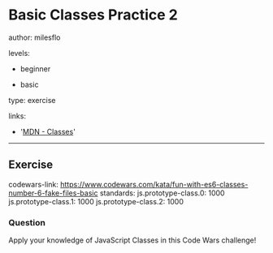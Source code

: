 # Basic Classes Practice 2
author: milesflo

levels:

  - beginner

  - basic

type: exercise

links:

  - '[MDN - Classes](https://developer.mozilla.org/en-US/docs/Web/JavaScript/Reference/Classes)'

---
## Exercise
codewars-link: https://www.codewars.com/kata/fun-with-es6-classes-number-6-fake-files-basic
standards:
    js.prototype-class.0: 1000
    js.prototype-class.1: 1000
    js.prototype-class.2: 1000
### Question
Apply your knowledge of JavaScript Classes in this Code Wars challenge!
